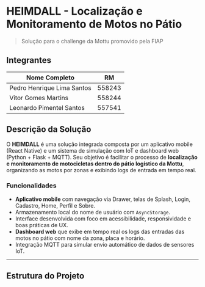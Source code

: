 # HEIMDALL - Localização e Monitoramento de Motos no Pátio
> Solução para o challenge da Mottu promovido pela FIAP

## Integrantes

| Nome Completo               | RM       |
|-----------------------------|----------|
| Pedro Henrique Lima Santos  | 558243   |
| Vitor Gomes Martins         | 558244   |
| Leonardo Pimentel Santos    | 557541   |

## Descrição da Solução

O **HEIMDALL** é uma solução integrada composta por um aplicativo mobile (React Native) e um sistema de simulação com IoT e dashboard web (Python + Flask + MQTT). Seu objetivo é facilitar o processo de **localização e monitoramento de motocicletas dentro do pátio logístico da Mottu**, organizando as motos por zonas e exibindo logs de entrada em tempo real.

### Funcionalidades

- **Aplicativo mobile** com navegação via Drawer, telas de Splash, Login, Cadastro, Home, Perfil e Sobre.
- Armazenamento local do nome de usuário com `AsyncStorage`.
- Interface desenvolvida com foco em acessibilidade, responsividade e boas práticas de UX.
- **Dashboard web** que exibe em tempo real os logs das entradas das motos no pátio com nome da zona, placa e horário.
- Integração MQTT para simular envio automático de dados de sensores IoT.

---

## Estrutura do Projeto

```bash

```